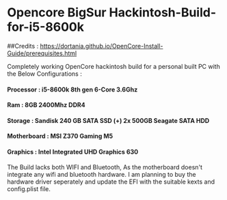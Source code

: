 # Opencore BigSur Hackintosh-Build-for-i5-8600k

##Credits : https://dortania.github.io/OpenCore-Install-Guide/prerequisites.html




Completely working OpenCore hackintosh build for a personal built PC with the Below Configurations :

#### Processor : i5-8600k 8th gen 6-Core 3.6Ghz
#### Ram : 8GB 2400Mhz DDR4
#### Storage : Sandisk 240 GB SATA SSD (+) 2x 500GB Seagate SATA HDD
#### Motherboard : MSI Z370 Gaming M5
#### Graphics : Intel Integrated UHD Graphics 630 




The Build lacks both WIFI and Bluetooth, As the motherboard doesn't integrate any wifi and bluetooth hardware.
I am planning to buy the hardware driver seperately and update the EFI with the suitable kexts and config.plist file.



